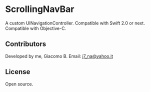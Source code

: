 # ScrollingNavBar

A custom UINavigationController. Compatible with Swift 2.0 or next. Compatible with Objective-C.

## Contributors

Developed by me, Giacomo B. Email: j7_na@yahoo.it

## License

Open source.
